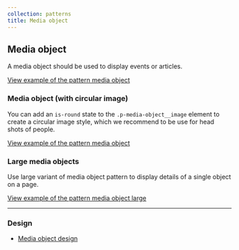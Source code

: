 ```yaml
---
collection: patterns
title: Media object
---
```


## Media object

A media object should be used to display events or articles.

<a href="https://vanilla-framework.github.io/vanilla-framework/examples/patterns/media-object/media-object/"
  class="js-example">
  View example of the pattern media object
</a>

### Media object (with circular image)

You can add an `is-round` state to the `.p-media-object__image` element to create a circular image style, which we recommend to be use for head shots of people.

<a href="https://vanilla-framework.github.io/vanilla-framework/examples/patterns/media-object/media-object-circ-img/"
  class="js-example">
  View example of the pattern media object
</a>

### Large media objects

Use large variant of media object pattern to display details of a single object on a page.

<a href="https://vanilla-framework.github.io/vanilla-framework/examples/patterns/media-object/media-object-large/"
  class="js-example">
  View example of the pattern media object large
</a>

<hr />

### Design

* [Media object design](https://github.com/ubuntudesign/vanilla-design/tree/master/Media%20object)
